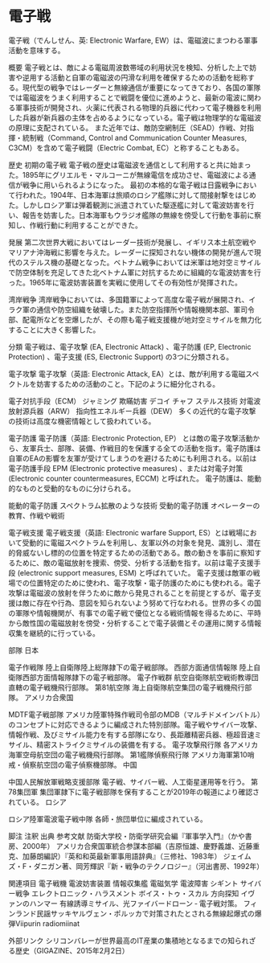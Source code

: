 # 電子戦

電子戦（でんしせん、英: Electronic Warfare, EW）は、電磁波にまつわる軍事活動を意味する。

概要
電子戦とは、敵による電磁周波数帯域の利用状況を検知、分析した上で妨害や逆用する活動と自軍の電磁波の円滑な利用を確保するための活動を総称する。現代型の戦争ではレーダーと無線通信が重要になってきており、各国の軍隊では電磁波をうまく利用することで戦闘を優位に進めようと、最新の電波に関わる軍事技術が開発され、火薬に代表される物理的兵器に代わって電子機器を利用した兵器が新兵器の主体を占めるようになっている。電子戦は物理学的な電磁波の原理に支配されている。
また近年では、敵防空網制圧（SEAD）作戦、対指揮・統制戦（Command, Control and Communication Counter Measures, C3CM）を含めて電子戦闘（Electric Combat, EC）と称することもある。

歴史
初期の電子戦
電子戦の歴史は電磁波を通信として利用すると共に始まった。1895年にグリエルモ・マルコーニが無線電信を成功させ、電磁波による通信が戦争に用いられるようになった。
最初の本格的な電子戦は日露戦争において行われた。1904年、日本海軍は旅順のロシア艦隊に対して間接射撃をはじめた。しかしロシア軍は弾着観測に派遣されていた駆逐艦に対して電波妨害を行い、報告を妨害した。日本海軍もウラジオ艦隊の無線を傍受して行動を事前に察知し、作戦行動に利用することができた。

発展
第二次世界大戦においてはレーダー技術が発展し、イギリス本土航空戦やマリアナ沖海戦に影響を与えた。レーダーに探知されない機体の開発が進んで現代のステルス機の基礎となった。ベトナム戦争においては米軍は地対空ミサイルで防空体制を充足してきた北ベトナム軍に対抗するために組織的な電波妨害を行った。1965年に電波妨害装置を実戦に使用してその有効性が発揮された。

湾岸戦争
湾岸戦争においては、多国籍軍によって高度な電子戦が展開され、イラク軍の通信や防空組織を破壊した。また防空指揮所や情報機関本部、軍司令部、配電所などを空爆したが、その際も電子戦支援機が地対空ミサイルを無力化することに大きく影響した。

分類
電子戦は、電子攻撃 (EA, Electronic Attack) 、電子防護 (EP, Electronic Protection) 、電子支援 (ES, Electronic Support) の3つに分類される。

電子攻撃
電子攻撃（英語: Electronic Attack, EA）とは、敵が利用する電磁スペクトルを妨害するための活動のこと。下記のように細分化される。

電子対抗手段（ECM）
ジャミング
欺瞞妨害
デコイ
チャフ
ステルス技術
対電波放射源兵器（ARW）
指向性エネルギー兵器（DEW）
多くの近代的な電子攻撃の技術は高度な機密情報として扱われている。

電子防護
電子防護（英語: Electronic Protection, EP） とは敵の電子攻撃活動から、友軍兵士、部隊、装備、作戦目的を保護する全ての活動を指す。電子防護は自軍のEAの影響を友軍が受けてしまうのを避けるためにも利用される。以前は電子防護手段 EPM (Electronic protective measures) 、または対電子対策 (Electronic counter countermeasures, ECCM) と呼ばれた。
電子防護は、能動的なものと受動的なものに分けられる。

能動的電子防護
スペクトラム拡散のような技術
受動的電子防護
オペレーターの教育、作戦や戦術

電子戦支援
電子戦支援（英語: Electronic warfare Support, ES）とは戦場において受動的に電磁スペクトラムを利用し、友軍以外の対象を発見、識別し、潜在的脅威ないし標的の位置を特定するための活動である。敵の動きを事前に察知するために、敵の電磁放射を捜索、傍受、分析する活動を指す。以前は電子支援手段 (electronic support measures, ESM) と呼ばれていた。
電子支援は敵軍の戦場での位置特定のために使われ、電子攻撃・電子防護のためにも使われる。電子攻撃は電磁波の放射を伴うために敵から発見されることを前提とするが、電子支援は敵に存在や行為、意図を知られないよう努めて行なわれる。世界の多くの国の軍隊や情報機関が、有事での電子戦で優位となる戦術情報を得るために、平時から敵性国の電磁放射を傍受・分析することで電子装備とその運用に関する情報収集を継続的に行っている。

部隊
日本

電子作戦隊
陸上自衛隊陸上総隊隷下の電子戦部隊。
西部方面通信情報隊
陸上自衛隊西部方面情報隊隷下の電子戦部隊。
電子作戦群
航空自衛隊航空戦術教導団直轄の電子戦機飛行部隊。
第81航空隊
海上自衛隊航空集団の電子戦機飛行部隊。
 アメリカ合衆国

MDTF電子戦部隊
アメリカ陸軍特殊作戦司令部のMDB（マルチドメインバトル）のコンセプトに対応できるように編成された特別部隊。電子戦やサイバー攻撃、情報作戦、及びミサイル能力を有する部隊になり、長距離精密兵器、極超音速ミサイル、精密ストライクミサイルの装備を有する。
電子攻撃飛行隊
各アメリカ海軍空母航空団の電子戦機飛行部隊。
第1艦隊偵察飛行隊
アメリカ海軍第10哨戒・偵察航空団の電子偵察機部隊。
 中国

中国人民解放軍戦略支援部隊
電子戦、サイバー戦、人工衛星運用等を行う。
第78集団軍
集団軍隷下に電子戦部隊を保有することが2019年の報道により確認されている。
 ロシア

ロシア陸軍電波電子戦中隊
各師・旅団単位に編成されている。

脚注
注釈
出典
参考文献
防衛大学校・防衛学研究会編『軍事学入門』（かや書房、2000年）
アメリカ合衆国軍統合参謀本部編（吉原恒雄、慶野義雄、近藤重克、加藤朗編訳）『英和和英最新軍事用語辞典』（三修社、1983年）
ジェイムズ・F・ダニガン著、岡芳輝訳『新・戦争のテクノロジー』（河出書房、1992年）

関連項目
電子戦機
電波妨害装置
情報収集艦
電磁気学
電波障害
シギント
サイバー戦争
エレクトロニック・ハラスメント
ボイス・トゥ・スカル
方向探知
イヴァンのハンマー
有線誘導ミサイル、光ファイバードローン ‐ 電子戦対策。
フィンランド民謡サッキヤルヴェン・ポルッカで対策されたとされる無線起爆式の爆弾Viipurin radiomiinat

外部リンク
シリコンバレーが世界最高のIT産業の集積地となるまでの知られざる歴史（GIGAZINE、2015年2月2日）